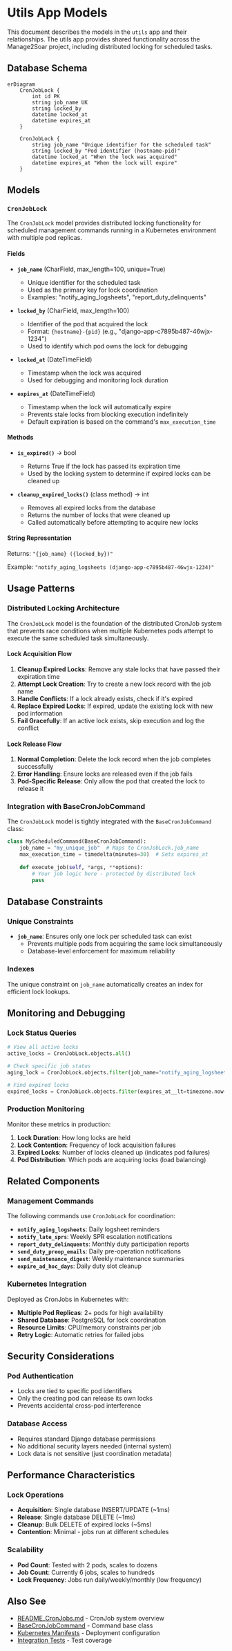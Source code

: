 # Utils App Models

This document describes the models in the `utils` app and their relationships. The utils app provides shared functionality across the Manage2Soar project, including distributed locking for scheduled tasks.

## Database Schema

```mermaid
erDiagram
    CronJobLock {
        int id PK
        string job_name UK
        string locked_by
        datetime locked_at
        datetime expires_at
    }
    
    CronJobLock {
        string job_name "Unique identifier for the scheduled task"
        string locked_by "Pod identifier (hostname-pid)"
        datetime locked_at "When the lock was acquired"
        datetime expires_at "When the lock will expire"
    }
```

## Models

### `CronJobLock`

The `CronJobLock` model provides distributed locking functionality for scheduled management commands running in a Kubernetes environment with multiple pod replicas.

#### Fields

- **`job_name`** (CharField, max_length=100, unique=True)
  - Unique identifier for the scheduled task
  - Used as the primary key for lock coordination
  - Examples: "notify_aging_logsheets", "report_duty_delinquents"

- **`locked_by`** (CharField, max_length=100)
  - Identifier of the pod that acquired the lock
  - Format: `{hostname}-{pid}` (e.g., "django-app-c7895b487-46wjx-1234")
  - Used to identify which pod owns the lock for debugging

- **`locked_at`** (DateTimeField)
  - Timestamp when the lock was acquired
  - Used for debugging and monitoring lock duration

- **`expires_at`** (DateTimeField)
  - Timestamp when the lock will automatically expire
  - Prevents stale locks from blocking execution indefinitely
  - Default expiration is based on the command's `max_execution_time`

#### Methods

- **`is_expired()`** → bool
  - Returns True if the lock has passed its expiration time
  - Used by the locking system to determine if expired locks can be cleaned up

- **`cleanup_expired_locks()`** (class method) → int
  - Removes all expired locks from the database
  - Returns the number of locks that were cleaned up
  - Called automatically before attempting to acquire new locks

#### String Representation

Returns: `"{job_name} ({locked_by})"` 

Example: `"notify_aging_logsheets (django-app-c7895b487-46wjx-1234)"`

## Usage Patterns

### Distributed Locking Architecture

The `CronJobLock` model is the foundation of the distributed CronJob system that prevents race conditions when multiple Kubernetes pods attempt to execute the same scheduled task simultaneously.

#### Lock Acquisition Flow

1. **Cleanup Expired Locks**: Remove any stale locks that have passed their expiration time
2. **Attempt Lock Creation**: Try to create a new lock record with the job name
3. **Handle Conflicts**: If a lock already exists, check if it's expired
4. **Replace Expired Locks**: If expired, update the existing lock with new pod information
5. **Fail Gracefully**: If an active lock exists, skip execution and log the conflict

#### Lock Release Flow

1. **Normal Completion**: Delete the lock record when the job completes successfully
2. **Error Handling**: Ensure locks are released even if the job fails
3. **Pod-Specific Release**: Only allow the pod that created the lock to release it

### Integration with BaseCronJobCommand

The `CronJobLock` model is tightly integrated with the `BaseCronJobCommand` class:

```python
class MyScheduledCommand(BaseCronJobCommand):
    job_name = "my_unique_job"  # Maps to CronJobLock.job_name
    max_execution_time = timedelta(minutes=30)  # Sets expires_at
    
    def execute_job(self, *args, **options):
        # Your job logic here - protected by distributed lock
        pass
```

## Database Constraints

### Unique Constraints

- **`job_name`**: Ensures only one lock per scheduled task can exist
  - Prevents multiple pods from acquiring the same lock simultaneously
  - Database-level enforcement for maximum reliability

### Indexes

The unique constraint on `job_name` automatically creates an index for efficient lock lookups.

## Monitoring and Debugging

### Lock Status Queries

```python
# View all active locks
active_locks = CronJobLock.objects.all()

# Check specific job status
aging_lock = CronJobLock.objects.filter(job_name="notify_aging_logsheets").first()

# Find expired locks
expired_locks = CronJobLock.objects.filter(expires_at__lt=timezone.now())
```

### Production Monitoring

Monitor these metrics in production:

1. **Lock Duration**: How long locks are held
2. **Lock Contention**: Frequency of lock acquisition failures
3. **Expired Locks**: Number of locks cleaned up (indicates pod failures)
4. **Pod Distribution**: Which pods are acquiring locks (load balancing)

## Related Components

### Management Commands

The following commands use `CronJobLock` for coordination:

- **`notify_aging_logsheets`**: Daily logsheet reminders
- **`notify_late_sprs`**: Weekly SPR escalation notifications  
- **`report_duty_delinquents`**: Monthly duty participation reports
- **`send_duty_preop_emails`**: Daily pre-operation notifications
- **`send_maintenance_digest`**: Weekly maintenance summaries
- **`expire_ad_hoc_days`**: Daily duty slot cleanup

### Kubernetes Integration

Deployed as CronJobs in Kubernetes with:

- **Multiple Pod Replicas**: 2+ pods for high availability
- **Shared Database**: PostgreSQL for lock coordination
- **Resource Limits**: CPU/memory constraints per job
- **Retry Logic**: Automatic retries for failed jobs

## Security Considerations

### Pod Authentication

- Locks are tied to specific pod identifiers
- Only the creating pod can release its own locks
- Prevents accidental cross-pod interference

### Database Access

- Requires standard Django database permissions
- No additional security layers needed (internal system)
- Lock data is not sensitive (just coordination metadata)

## Performance Characteristics

### Lock Operations

- **Acquisition**: Single database INSERT/UPDATE (~1ms)
- **Release**: Single database DELETE (~1ms)  
- **Cleanup**: Bulk DELETE of expired locks (~5ms)
- **Contention**: Minimal - jobs run at different schedules

### Scalability

- **Pod Count**: Tested with 2 pods, scales to dozens
- **Job Count**: Currently 6 jobs, scales to hundreds
- **Lock Frequency**: Jobs run daily/weekly/monthly (low frequency)

## Also See

- [README_CronJobs.md](../README_CronJobs.md) - CronJob system overview
- [BaseCronJobCommand](../management/commands/base_cronjob.py) - Command base class
- [Kubernetes Manifests](../../k8s-cronjobs.yaml) - Deployment configuration
- [Integration Tests](../tests/test_cronjob_integration.py) - Test coverage